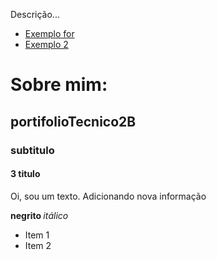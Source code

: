 
Descrição...

* [Exemplo for](FundamentosTI/teste/seq_val_int.sh) 
* [Exemplo 2](FundamentosTI/exemplos/script_exemplo.sh)

# Sobre mim: 

## portifolioTecnico2B
### subtitulo
#### 3 titulo

Oi, sou um texto.
Adicionando nova informação

<b> negrito </b> <i> itálico </i>

* Item 1
* Item 2
